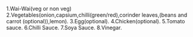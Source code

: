 1.Wai-Wai(veg or non veg)
2.Vegetables(onion,capsium,chilli(green/red),corinder leaves,(beans and carrot (optional)),lemon).
3.Egg(optional).
4.Chicken(optional).
5.Tomato sauce.
6.Chilli Sauce.
7.Soya Sauce.
8.Vinegar.